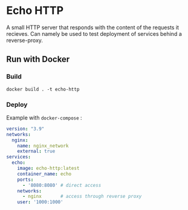 
# Echo HTTP

A small HTTP server that responds with the content of the requests it recieves. Can namely be used to test deployment of services behind a reverse-proxy. 

## Run with Docker

### Build

```
docker build . -t echo-http
```

### Deploy

Example with `docker-compose` :

```yml
version: "3.9"
networks:
  nginx:
    name: nginx_network
    external: true
services:
  echo:
    image: echo-http:latest
    container_name: echo
    ports:
      - '8080:8080' # direct access
    networks:
      - nginx       # access through reverse proxy
    user: '1000:1000'
```
